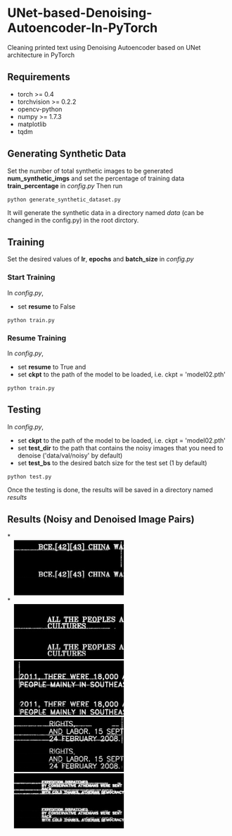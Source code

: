 # UNet-based-Denoising-Autoencoder-In-PyTorch
Cleaning printed text using Denoising Autoencoder based on UNet architecture in PyTorch

## Requirements
* torch >= 0.4    
* torchvision >= 0.2.2
* opencv-python    
* numpy >= 1.7.3       
* matplotlib       
* tqdm             

## Generating Synthetic Data
Set the number of total synthetic images to be generated **num_synthetic_imgs** and set the percentage of training data **train_percentage** in *config.py*
Then run
```
python generate_synthetic_dataset.py
```
It will generate the synthetic data in a directory named *data* (can be changed in the config.py) in the root dirctory.

## Training
Set the desired values of **lr**, **epochs** and **batch_size** in *config.py*
### Start Training
In *config.py*,
* set **resume** to False

```
python train.py
```
### Resume Training
In *config.py*,
* set **resume** to True and
* set **ckpt** to the path of the model to be loaded, i.e. ckpt = 'model02.pth'

```
python train.py
```

## Testing
In *config.py*,
* set **ckpt** to the path of the model to be loaded, i.e. ckpt = 'model02.pth'
* set **test_dir** to the path that contains the noisy images that you need to denoise ('data/val/noisy' by default) 
* set **test_bs** to the desired batch size for the test set (1 by default)
```
python test.py
```
Once the testing is done, the results will be saved in a directory named *results*

## Results (Noisy and Denoised Image Pairs)
<div class="row">
*  <div class="column">
    <img src='/results/res01.png' width='250' alt='res01.png' hspace='15'>
  </div>
* <div class="column">
    <img src='/results/res02.png' width='250' alt='res02.png' hspace='15'>
  </div>
  <div class="column">
    <img src='/results/res03.png' width='250' alt='res03.png' hspace='15'>
  </div>
    <div class="column">
    <img src='/results/res04.png' width='250' alt='res04.png' hspace='15'>
  </div>
    <div class="column">
    <img src='/results/res05.png' width='250' alt='res05.png' hspace='15'>
  </div>
</div>
